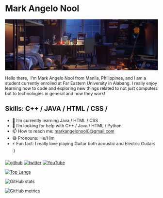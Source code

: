 # Mark Angelo Nool
![Computer Science Student @ FEU Alabang](https://github.com/NoolAngelo/NoolAngelo/blob/main/AngeloBanner.png)

Hello there, 
I'm Mark Angelo Nool from Manila, Philippines, and I am a student currently enrolled at Far Eastern University in Alabang. I really enjoy learning how to code and exploring new things related to not just computers but to technologies in general and how they work!

## Skills: C++ / JAVA / HTML / CSS / 

- 🌱 I’m currently learning Java / HTML / CSS 
- 🤔 I’m looking for help with C++ / Java / HTML / Python 
- 📫 How to reach me: markangelonool0@gmail.com 
- 😄 Pronouns: He/Him 
- ⚡ Fun fact: I really love playing Guitar both acoustic and Electric Guitars :) 

###
[<img src='https://cdn.jsdelivr.net/npm/simple-icons@3.0.1/icons/github.svg' alt='github' height='40'>](https://github.com/NoolAngelo)  [<img src='https://cdn.jsdelivr.net/npm/simple-icons@3.0.1/icons/twitter.svg' alt='twitter' height='40'>](https://twitter.com/@NoolAngelo)  [<img src='https://cdn.jsdelivr.net/npm/simple-icons@3.0.1/icons/youtube.svg' alt='YouTube' height='40'>](https://www.youtube.com/channel/@setsunaPH)  

[![Top Langs](https://github-readme-stats.vercel.app/api/top-langs/?username=NoolAngelo)](https://github.com/anuraghazra/github-readme-stats)

![GitHub stats](https://github-readme-stats.vercel.app/api?username=NoolAngelo&show_icons=true)  

![GitHub metrics](https://metrics.lecoq.io/NoolAngelo)  

